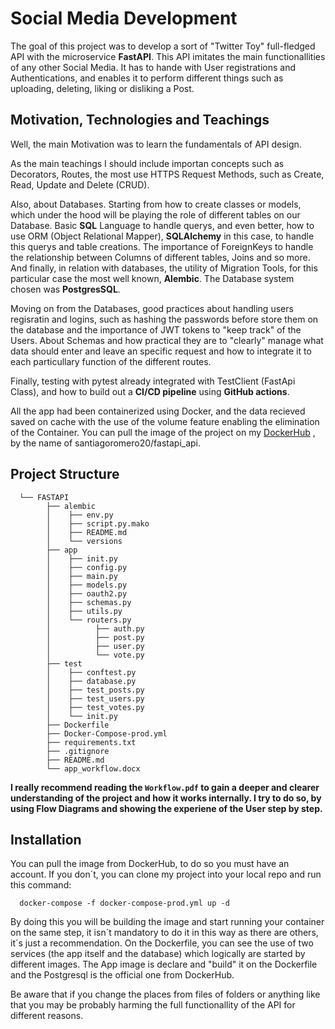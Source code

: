 # Social Media Development

 The goal of this project was to develop a sort of "Twitter Toy" full-fledged API with the microservice **FastAPI**.
 This API imitates the main functionallities of any other Social Media. It has to hande with User registrations and Authentications, and enables it to perform different things such as uploading, deleting, liking or disliking a Post.
 
## **Motivation, Technologies and Teachings**

Well, the main Motivation was to learn the fundamentals of API design.

As the main teachings I should include importan concepts such as Decorators, Routes, the most use HTTPS Request Methods, such as Create, Read, Update and Delete (CRUD).

Also, about Databases. Starting from how to create classes or models, which under the hood will be playing the role of different tables on our Database. Basic **SQL** Language to handle querys, and even better, how to use ORM (Object Relational Mapper), **SQLAlchemy** in this case, to handle this querys and table creations. The importance of ForeignKeys to handle the relationship between Columns of different tables, Joins and so more. And finally, in relation with databases, the utility of Migration Tools, for this particular case the most well known, **Alembic**. The Database system chosen was **PostgresSQL**.

Moving on from the Databases, good practices about handling users regisratin and logins, such as hashing the passwords before store them on the database and the importance of JWT tokens to "keep track" of the Users.
About Schemas and how practical they are to "clearly" manage what data should enter and leave an specific request and how to integrate it to each particullary function of the different routes.

Finally, testing with pytest already integrated with TestClient (FastApi Class), and how to build out a **CI/CD pipeline** using **GitHub actions**.

All the app had been containerized using Docker, and the data recieved saved on cache with the use of the volume feature enabling the elimination of the Container. You can pull the image of the project on my [DockerHub](https://hub.docker.com/repository/docker/santiagoromero20/fastapi_api) , by the name of santiagoromero20/fastapi_api.

## **Project Structure**

      └── FASTAPI
            ├── alembic
            │    ├── env.py
            │    ├── script.py.mako
            │    ├── README.md
            │    └── versions
            ├── app
            │    ├── init.py
            │    ├── config.py
            │    ├── main.py
            │    ├── models.py
            │    ├── oauth2.py
            │    ├── schemas.py
            │    ├── utils.py
            │    └── routers.py
            │          ├── auth.py
            │          ├── post.py
            │          ├── user.py
            │          └── vote.py
            ├── test
            │    ├── conftest.py   
            │    ├── database.py
            │    ├── test_posts.py
            │    ├── test_users.py
            │    ├── test_votes.py
            │    └── init.py
            ├── Dockerfile
            ├── Docker-Compose-prod.yml
            ├── requirements.txt
            ├── .gitignore
            ├── README.md
            └── app_workflow.docx


**I really recommend reading the `Workflow.pdf` to gain a deeper and clearer understanding of the project and how it works internally. I try to do so, by using Flow Diagrams and showing the experiene of the User step by step.**

## **Installation**

You can pull the image from DockerHub, to do so you must have an account. If you don´t, you can clone my project into your local repo and run this command:

      docker-compose -f docker-compose-prod.yml up -d


By doing this you will be building the image and start running your container on the same step, it isn´t mandatory to do it in this way as there are others, it´s just a recommendation. On the Dockerfile, you can see the use of two services (the app itself and the database) which logically are started by different images. The App image is declare and "build" it on the Dockerfile and the Postgresql is the official one from DockerHub. 

Be aware that if you change the places from files of folders or anything like that you may be probably harming the full functionallity of the API for different reasons. 